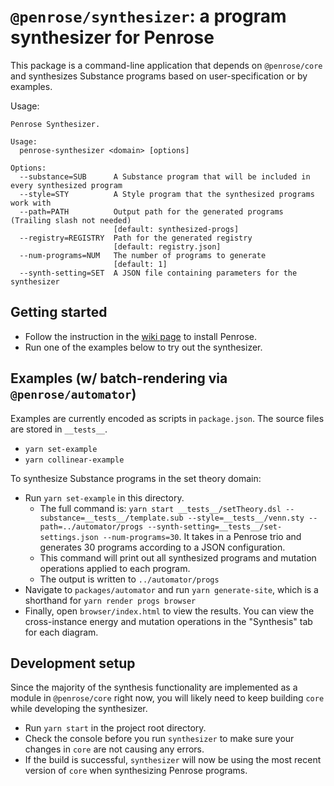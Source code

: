 # `@penrose/synthesizer`: a program synthesizer for Penrose

This package is a command-line application that depends on `@penrose/core` and synthesizes Substance programs based on user-specification or by examples.

Usage:

```
Penrose Synthesizer.

Usage:
  penrose-synthesizer <domain> [options]

Options:
  --substance=SUB      A Substance program that will be included in every synthesized program
  --style=STY          A Style program that the synthesized programs work with
  --path=PATH          Output path for the generated programs (Trailing slash not needed)
                       [default: synthesized-progs]
  --registry=REGISTRY  Path for the generated registry
                       [default: registry.json]
  --num-programs=NUM   The number of programs to generate
                       [default: 1]
  --synth-setting=SET  A JSON file containing parameters for the synthesizer
```

## Getting started

- Follow the instruction in the [wiki page](https://github.com/penrose/penrose/wiki/Building-and-running) to install Penrose.
- Run one of the examples below to try out the synthesizer.

## Examples (w/ batch-rendering via `@penrose/automator`)

Examples are currently encoded as scripts in `package.json`. The source files are stored in `__tests__`.

- `yarn set-example`
- `yarn collinear-example`

To synthesize Substance programs in the set theory domain:

- Run `yarn set-example` in this directory.
  - The full command is: `yarn start __tests__/setTheory.dsl --substance=__tests__/template.sub --style=__tests__/venn.sty --path=../automator/progs --synth-setting=__tests__/set-settings.json --num-programs=30`. It takes in a Penrose trio and generates 30 programs according to a JSON configuration.
  - This command will print out all synthesized programs and mutation operations applied to each program.
  - The output is written to `../automator/progs`
- Navigate to `packages/automator` and run `yarn generate-site`, which is a shorthand for `yarn render progs browser`
- Finally, open `browser/index.html` to view the results. You can view the cross-instance energy and mutation operations in the "Synthesis" tab for each diagram.

## Development setup

Since the majority of the synthesis functionality are implemented as a module in `@penrose/core` right now, you will likely need to keep building `core` while developing the synthesizer.

- Run `yarn start` in the project root directory.
- Check the console before you run `synthesizer` to make sure your changes in `core` are not causing any errors.
- If the build is successful, `synthesizer` will now be using the most recent version of `core` when synthesizing Penrose programs.
